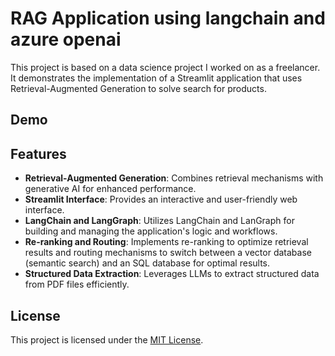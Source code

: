 # RAG Application using langchain and azure openai

This project is based on a data science project I worked on as a freelancer. It demonstrates the implementation of a Streamlit application that uses Retrieval-Augmented Generation to solve search for products.

## Demo


## Features

- **Retrieval-Augmented Generation**: Combines retrieval mechanisms with generative AI for enhanced performance.
- **Streamlit Interface**: Provides an interactive and user-friendly web interface.
- **LangChain and LangGraph**: Utilizes LangChain and LanGraph for building and managing the application's logic and workflows.
- **Re-ranking and Routing**: Implements re-ranking to optimize retrieval results and routing mechanisms to switch between a vector database (semantic search) and an SQL database for optimal results.
- **Structured Data Extraction**: Leverages LLMs to extract structured data from PDF files efficiently.

## License

This project is licensed under the [MIT License](LICENSE).
